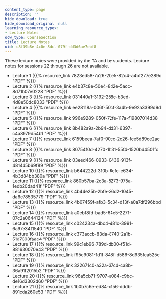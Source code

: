 ```yaml
---
content_type: page
description: ''
hide_download: true
hide_download_original: null
learning_resource_types:
- Lecture Notes
ocw_type: CourseSection
title: Lecture Notes
uid: c8f39b8e-4c0e-8dc1-079f-dd3d6ae7ebf8
---
```


These lecture notes were provided by the TA and by students. Lecture notes for sessions 22 through 26 are not available.

*   Lecture 1 ({{% resource_link 7823ed58-7a26-20e5-82c4-a4bf277e289c "PDF" %}})
*   Lecture 2 ({{% resource_link e4b37c8e-50e4-8d2e-5acc-8d71b07e0228 "PDF" %}})
*   Lecture 3 ({{% resource_link 031440a1-3192-258c-b3ed-4d8e50dc8033 "PDF" %}})
*   Lecture 4 ({{% resource_link ee28118a-006f-50cf-3a4b-9e92a3399d9d "PDF" %}})
*   Lecture 5 ({{% resource_link 996e9289-050f-72fe-117a-f19807014d38 "PDF" %}})
*   Lecture 6 ({{% resource_link 8b482a9a-2b94-dd31-6397-c4a8979d54b1 "PDF" %}})
*   Lecture 7 ({{% resource_link 6159beea-7af0-90cc-2c26-fce5d89ce2ac "PDF" %}})
*   Lecture 8 ({{% resource_link 80754f0d-4270-1b31-55f4-1520bd4501fc "PDF" %}})
*   Lecture 9 ({{% resource_link 03eed466-0933-0436-913f-4814d5b69f89 "PDF" %}})
*   Lecture 10 ({{% resource_link b644222d-310b-6cfc-e634-4b3d84bb380a "PDF" %}})
*   Lecture 11 ({{% resource_link 860b57ba-2c3a-5273-975a-1edb20dad41f "PDF" %}})
*   Lecture 12 ({{% resource_link 4b44e25b-2bfe-36d2-1045-da6c78535779 "PDF" %}})
*   Lecture 13 ({{% resource_link 4b07459f-afb3-5c34-d13f-a0a7df296bbd "PDF" %}})
*   Lecture 14 ({{% resource_link a0ebf8fd-bad5-64e5-2271-07c2a0644124 "PDF" %}})
*   Lecture 15 ({{% resource_link c024234a-dbc4-d81c-3991-6a97e34f1540 "PDF" %}})
*   Lecture 16 ({{% resource_link c373accb-83da-8740-2a1b-51d7393faae4 "PDF" %}})
*   Lecture 17 ({{% resource_link 99c1eb96-789d-db00-f51d-881630070e43 "PDF" %}})
*   Lecture 18 ({{% resource_link f95c9081-1d1f-848f-d586-8d935fca525e "PDF" %}})
*   Lecture 19 ({{% resource_link 322671c0-a32a-37cd-ca8b-36a91f2015b2 "PDF" %}})
*   Lecture 20 ({{% resource_link 96a5cb71-9707-a084-c9bc-de16d3302d60 "PDF" %}})
*   Lecture 21 ({{% resource_link 1b0b7c6e-ed84-c156-dddb-891cda260e53 "PDF" %}})